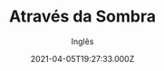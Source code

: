 ---
id: '6e5dd59f-045d-4998-a41d-9b9d9e062b1a'
type: 'movie' # Filme, Série, Anime
title: "Através da Sombra"
synopsis: ["Laura é contratada como professora de dois órfãos que residem na fazenda de um tio no interior do Rio de Janeiro no início do século 20. Aos poucos, ela constata que as crianças estão sob influências malignas de espíritos hostis e se empenha em descobrir o que está por trás de todo esse mistério. Conforme se envolve com a situação, mais enigmático lhe parece o comportamento ambíguo das crianças.",
]
originalTitle: "Através da Sombra"
date: '2021-04-05T19:27:33.000Z'
update: '2021-04-05T19:27:33.000Z'
releaseDate: '2016-11-10T03:00:00.000Z'
imdb:
  rating: '5.2' # 8.5
  id: '' # tt0470752
duration: '1h 46 Min'
trailer:
  urls: [
    'ZXhDcqNd9yM',
  ]
tags: ['1080p']
genre: ['Suspense', 'Terror'] #
quality: 'WEB-DL' # BluRay, WEB-DL, HDTV, WEB-DL4K, WEB-DLe
format: 'Mkv' # MKV, MP4, TS
audio: 'Português' # Dublado, Legendado, Dual Audio, Dub & Leg
subtitle: 'Inglês' # Português, inglês,
size: '4.05 GB' # 4.8 GB
audioQuality: 10
videoQuality: 10
directors: []
#  - name: 'Lana Wachowski'
#    image: ''
#  - name: 'Lilly Wachowski'
#    image: ''
cast: []
#  - name: 'Keanu Reeves'
#    image: ''
#    characterName: 'Neo'
writers: []
#  - name: ''
#    image: ''
maturityRating:
  age: '' # L , 10, 12, 14, 16, 18
  topics: [''] # Violence, Illegal drugs, Inappropriate Language, Legal Drugs, Sexual Content, Extreme Violence
###########################################
download:
  
  - url: 'magnet:?xt=urn:btih:84ddfdbe6932cc2061bad35d28ab5335285c09dc&dn=Through.The.Shadow.2015.PORTUGUESE.ENSUBBED.1080p.WEB-DL.DD5.1.H264-MooMa&tr=http%3A%2F%2Ftracker.trackerfix.com%3A80%2Fannounce&tr=udp%3A%2F%2F9.rarbg.me%3A2770&tr=udp%3A%2F%2F9.rarbg.to%3A2790'
    resolution: '1080p' # 720p, 1080p, 4K,
    audio: 'Dual Áudio' # Dublado, Legendado, Dual Audio
    size: '' # 4.8 GB
    quality: '' # BluRay, WEB-DL
    format: '' # MKV
images:
  cover: '/assets/movies/atraves-da-sombra.jpg'
  background: '/assets/movies/'
---